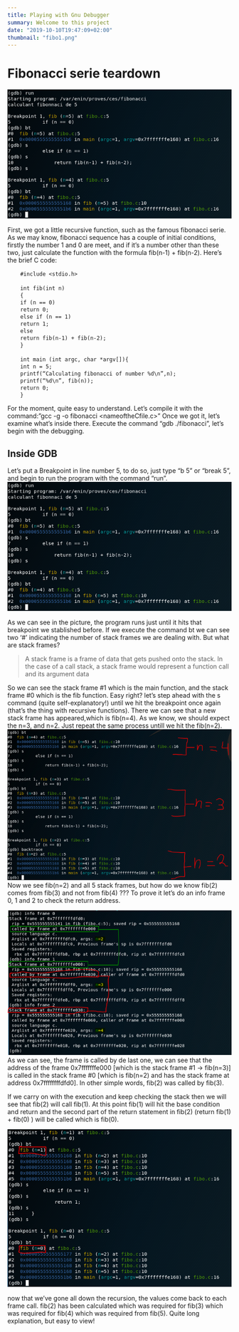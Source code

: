 ```yaml
---
title: Playing with Gnu Debugger
summary: Welcome to this project
date: "2019-10-10T19:47:09+02:00"
thumbnail: "fibo1.png"
---
```

# Fibonacci serie teardown

![fibo1](fibo1.png)

First, we got a little recursive function, such as the famous fibonacci serie.
As we may know, fibonacci sequence has a couple of initial conditions, firstly the number 1 and 0 are meet, and if it’s a number other than these two, just calculate the function with the formula fib(n-1) + fib(n-2).
Here’s the brief C code:

```
    #include <stdio.h>

    int fib(int n)
    {
    if (n == 0)
    return 0;
    else if (n == 1)
    return 1;
    else
    return fib(n-1) + fib(n-2);
    }

    int main (int argc, char *argv[]){
    int n = 5;
    printf(“Calculating fibonacci of number %d\n”,n);
    printf(“%d\n”, fib(n));
    return 0;
    }

```

For the moment, quite easy to understand. Let’s compile it with the command:”gcc -g -o fibonacci <nameoftheCfile.c>” Once we got it, let’s examine what’s inside there. Execute the command “gdb ./fibonacci”, let’s begin with the debugging.

## Inside GDB

Let’s put a Breakpoint in line number 5, to do so, just type “b 5” or “break 5”, and begin to run the program with the command “run”.
![fibo2](fibo2.png)

As we can see in the picture, the program runs just until it hits that breakpoint we stablished before. If we execute the command bt we can see two ‘#’ indicating the number of stack frames we are dealing with. But what are stack frames?

>A stack frame is a frame of data that gets pushed onto the stack. In the case of a call stack, a stack frame would represent a function call and its argument data

So we can see the stack frame #1 which is the main function, and the stack frame #0 which is the fib function. Easy right? let’s step ahead with the s command (quite self-explanatory!) until we hit the breakpoint once again (that’s the thing with recursive functions). There we can see that a new stack frame has appeared,which is fib(n=4). As we know, we should expect the n=3, and n=2. Just repeat the same process untill we hit the fib(n=2).
![fibo3](fibo3.png)
Now we see fib(n=2) and all 5 stack frames, but how do we know fib(2) comes from fib(3) and not from fib(4) ??? To prove it let’s do an info frame 0, 1 and 2 to check the return address.

![fibo4](fibo4.png)
As we can see, the frame is called by de last one, we can see that the address of the frame 0x7fffffffe000 [which is the stack frame #1 -> fib(n=3)] is called in the stack frame #0 [which is fib(n=2) and has the stack frame at address 0x7ffffffffdfd0]. In other simple words, fib(2) was called by fib(3).


If we carry on with the execution and keep checking the stack then we will see that fib(2) will call fib(1). At this point fib(1) will hit the base condition and return and the second part of the return statement in fib(2) (return fib(1) + fib(0) ) will be called which is fib(0).

![fibo5](fibo5.png)

now that we’ve gone all down the recursion, the values come back to each frame call. fib(2) has been calculated which was required for fib(3) which was required for fib(4) which was required from fib(5).
Quite long explanation, but easy to view!
